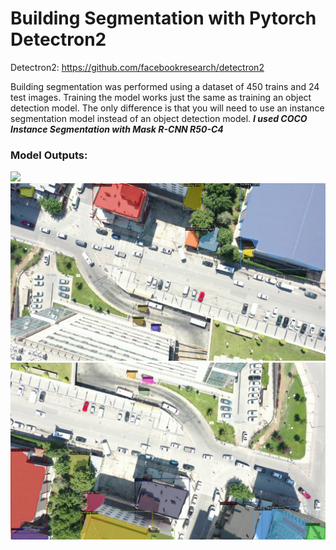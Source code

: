 # Building Segmentation with Pytorch Detectron2

Detectron2: https://github.com/facebookresearch/detectron2

Building segmentation was performed using a dataset of 450 trains and 24 test images.
Training the model works just the same as training an object detection model. The only difference is that you will need to use an instance segmentation model instead of an object detection model. *__I used COCO Instance Segmentation with Mask R-CNN R50-C4__*

### Model Outputs:

<img src="./output_goruntu/building_AdobeExpress.gif">
<img src="./output_goruntu/DJI_0485_7446.jpg">
<img src="./output_goruntu/DJI_0485_7770.jpg">
